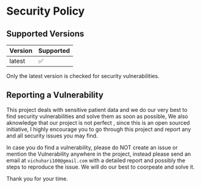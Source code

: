 # Security Policy

## Supported Versions

| Version | Supported          |
| ------- | ------------------ |
| latest  | :white_check_mark: |

Only the latest version is checked for security vulnerabilities.

## Reporting a Vulnerability

This project deals with sensitive patient data and we do our very best to find security vulnerabilities and solve them as soon as possible,
We also aknowledge that our project is not perfect , since this is an open sourced initiative, I highly encourage you to go through this project and report any and all security issues you may find.  

In case you do find a vulnerability, please do NOT create an issue or mention the Vulnerability anywhere in the project, instead please send an email at `vichuhari100@gmail.com` with a detailed report and possibly the steps to reproduce the issue. 
We will do our best to coorpeate and solve it.

Thank you for your time.
